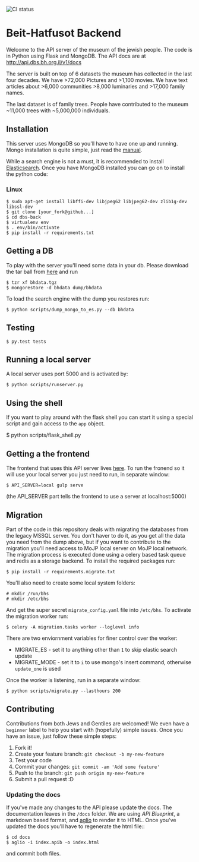 ![CI status](https://codeship.com/projects/401c8740-652d-0134-fcd9-3aa7f9d29c3d/status?branch=dev)
# Beit-Hatfusot Backend

Welcome to the API server of the museum of the jewish people.  The code is in
Python using Flask and MongoDB.  The API docs are at
http://api.dbs.bh.org.il/v1/docs

The server is built on top of 6 datasets the museum has collected in the last four
decades.  We have >72,000 Pictures and >1,100 movies. We have text articles
about >6,000 communities >8,000 luminaries and >17,000 family names.

The last dataset is of family trees.
People have contributed to the museum ~11,000 trees with ~5,000,000 individuals.

## Installation

This server uses MongoDB so you'll have to have one up and running.
Mongo installation is quite simple, just read the
[manual](https://docs.mongodb.com/manual/installation/).

While a search engine is not a must, it is recommended to install
[Elasticsearch](https://www.elastic.co/downloads/elasticsearch).
Once you have MongoDB installed you can go on to install the python code:

### Linux

	$ sudo apt-get install libffi-dev libjpeg62 libjpeg62-dev zlib1g-dev libssl-dev
    $ git clone [your_fork@github...]
    $ cd dbs-back
    $ virtualenv env
    $ . env/bin/activate
    $ pip install -r requirements.txt

## Getting a DB

To play with the server you'll need some data in your db. Please download the
tar ball from [here](https://storage.googleapis.com/bhs-resources/bhdata.tgz) and run

    $ tzr xf bhdata.tgz
    $ mongorestore -d bhdata dump/bhdata

To load the search engine with the dump you restores run:

    $ python scripts/dump_mongo_to_es.py --db bhdata

## Testing

    $ py.test tests

## Running a local server

A local server uses port 5000 and is activated by:

    $ python scripts/runserver.py

## Using the shell

If you want to play around with the flask shell you can start it using a special
script and gain access to the `app` object.

 $ python scripts/flask_shell.py

## Getting a the frontend

The frontend that uses this API server lives
[here](https://github.com/Beit-Hatfutsot/dbs-front). To run the fronend so it
will use your local server you just need to run, in separate window:

    $ API_SERVER=local gulp serve

(the API_SERVER part tells the frontend to use a server at localhost:5000)

## Migration

Part of the code in this repository deals with migrating the databases from the
legacy MSSQL server.  You don't haver to do it, as you get all the data you need
from the dump above, but if you want to contribute to the migration you'll need 
access to MoJP local server on MoJP local network.
The migration process is executed done using a celery based task
queue and redis as a storage backend.  To install the required packages run:

    $ pip install -r requirements.migrate.txt

You'll also need to create some local system folders:

    # mkdir /run/bhs
    # mkdir /etc/bhs

And get the super secret `migrate_config.yaml` file into `/etc/bhs`.
To activate the migration worker run:

    $ celery -A migration.tasks worker --loglevel info

There are two enviornment variables for finer control over the worker:
- MIGRATE_ES - set it to anything other than `1` to skip elastic search update
- MIGRATE_MODE - set it to `i` to use mongo's insert command, otherwise
`update_one` is used

Once the worker is listening, run in a separate window:

    $ python scripts/migrate.py --lasthours 200

## Contributing

Contributions from both Jews and Gentiles are welcomed! We even have a
`beginner` label to help you start with (hopefully) simple issues.
Once you have an issue, just follow these simple steps:

1. Fork it!
2. Create your feature branch: `git checkout -b my-new-feature`
3. Test your code
4. Commit your changes: `git commit -am 'Add some feature'`
5. Push to the branch: `git push origin my-new-feature`
6. Submit a pull request :D

### Updating the docs

If you've made any changes to the API please update the docs.
The documentation leaves in the `/docs` folder. We are using *API Blueprint*,
a markdown based format,  and [aglio](https://github.com/danielgtaylor/aglio)
to render it to HTML. Once you've updated the docs you'll have to regenerate
the html file::

    $ cd docs
    $ aglio -i index.apib -o index.html

and commit both files.
